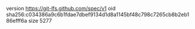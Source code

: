 version https://git-lfs.github.com/spec/v1
oid sha256:c034386a9c6b1fdae7dbef9134d1d8a1145bf48c798c7265cb8b2eb186efff6a
size 5277
